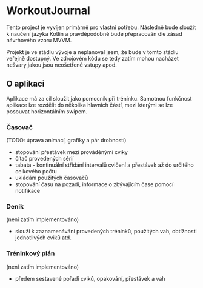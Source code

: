 # WorkoutJournal

Tento project je vyvíjen primárně pro vlastní potřebu. Následně bude sloužit k naučení jazyka Kotlin a pravděpodobně bude přepracován dle zásad návrhového vzoru MVVM.

Projekt je ve stádiu vývoje a neplánoval jsem, že bude v tomto stádiu veřejně dostupný. Ve zdrojovém kódu se tedy zatím mohou nacházet nešvary jakou jsou neošetřené vstupy apod.


## O aplikaci

Aplikace má za cíl sloužit jako pomocník při tréninku. Samotnou funkčnost aplikace lze rozdělit do několika hlavních částí, mezi kterými se lze posouvat horizontálním swipem.

### Časovač
(TODO: úprava animací, grafiky a pár drobností)

* stopování přestávek mezi prováděnými cviky
* čítač provedených sérií
* tabata - kontinuální střídání intervalů cvičení a přestávek až do určitého celkového počtu
* ukládání použitých časovačů
* stopování času na pozadí, informace o zbývajícím čase pomocí notifikace

### Deník
(není zatím implementováno)

- slouží k zaznamenávání provedených tréninků, použitých vah, obtížnosti jednotlivých cviků atd.

### Tréninkový plán
(není zatím implementováno)

- předem sestavené pořadí cviků, opakování, přestávek a vah
